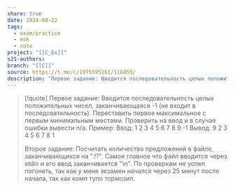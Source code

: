 ```yaml
---
share: true
date: 2024-08-22
tags:
  - exam/practice
  - msk
  - note
project: "[[C_Ex]]"
s21-authors: 
branch: "[[C]]"
source: https://t.me/c/1975595161/116855/
description: "Первое задание: Вводится последовательность целых положительных чисел, заканчивающаяся -1 (не входит в последовательность). Переставить первое максимальное с первым минимальным местами. Проверить на ввод и в случае ошибки вывести n/a."
---
```


> [!quote] 
> Первое задание: Вводится последовательность целых положительных чисел, заканчивающаяся -1 (не входит в последовательность). Переставить первое максимальное с первым минимальным местами. Проверить на ввод и в случае ошибки вывести n/a.
> Пример:
> Ввод: 1 2 3 4 5 6 7 8 9 -1
> Вывод: 9 2 3 4 5 6 7 8 1
> 
> Второе задание: Посчитать количество предложений в файле, заканчивающихся на ".!?". Самое главное что файл вводится через stdin и его ввод заканчивается "\n". По проверкам не успел погонять, так как у меня экзамен начался через 25 минут после начала, так как комп тупо тормозил.
